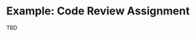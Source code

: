 # Example: Code Review Assignment

TBD

<!-- 
A code review assessment is a technical interview that is typically carried out
live, where the candidate is accompanied by an interviewer and is asked to 
review a pull request supposedly submitted by the candidates peer.

The assignment is intended to test the candidates ability to identify issues in 
the functionality, design, complexity or style in a code sample.

Throughout this guide we'll use
[beat-interviewing/example-code-review-assignment](https://github.com/beat-interviewing/example-code-review-assignment)
as the code review assignment. 

## Creating the challenge

From the [new
issue](https://github.com/beat-interviewing/example-code-review-assignment/issues/new)
page we'll invoke the [`/challenge`](../challenge.md) command, using the GitHub
username of our candidate.

Shortly after the issue was created, Bot has done the following:

1. Cloned the assignment creating a new repo unique to the candidate
2. Created a pull request asking to merge the `pr` branch into `main`
2. Updated the issue title
3. Assigned the `assignment/example-code-review-assignment` label to the issue

![/challenge @BillMcKay](code-review-assignment/challenge.png)

## Inviting the candidate

When we are ready to begin, we can grant the candidate access to the repository
using the [`/join`](../join.md) command.

The candidate will receive an email inviting them to the repository. Once they
accept the invitation, they will have collaborator access to the repository.

![/join @BillMcKay](code-review-assignment/join.png)

## Conducting the interview

With the candidate having access to the repository, we're ready to conduct the
interview. This might involve a video call, where the candidate works
on the assignment with the support and guidance of an interviewer. It may alternatively be conducted asynchronously without the presence of an interviewer.

When the time allocated for the interview has elapsed, you may revoke the
candidates access to the repository using the [`/end`](../end.md) command.

![/end](code-review-assignment/end.png)

## Reviewing the submission

Once the interview has concluded, the interviewer can review and grade the
candidates submission.

To assist in reviewing the submission invoke the [`/review`](../review.md)
command. This will grant the reviewer access to the repository and (if
configured accordingly) copy files from the assessment to help with the review.

These files may range from additional tests, benchmarks, or even GitHub actions.

![/review](code-review-assignment/review.png)

Our code-review example, copied a file named `bench_test.go` which benchmarks the
candidates implementation of `FibFn()`. Since the example has a GitHub Actions 
Workflow which triggers on each `push`, a new run is triggered.

## Grading
 -->
